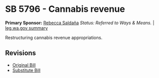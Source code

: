 # SB 5796 - Cannabis revenue
**Primary Sponsor:** [Rebecca Saldaña](/person/leg/rebecca.saldana.md)
*Status: Referred to Ways & Means.* | [leg.wa.gov summary](https://app.leg.wa.gov/billsummary?BillNumber=5796&Year=2021)

Restructuring cannabis revenue appropriations.

## Revisions
* [Original Bill](1/)
* [Substitute Bill](S/)